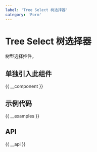 ```yaml
---
label: 'Tree Select 树选择器'
category: 'Form'
---
```


# Tree Select 树选择器

树型选择控件。

## 单独引入此组件

{{ __component }}

## 示例代码

{{ __examples }}

## API

{{ __api }}

